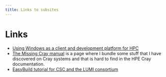 ```yaml
---
title: Links to subsites 
---
```


# Links

-   [Using Windows as a client and development platform for HPC](https://klust.github.io/windows-client-HPC)
-   [The Missing Cray manual](https://klust.github.io/cray-missing-manual/) is a page where I bundle 
    some stuff that I have discovered on Cray systems and that is hard to find 
    in the HPE Cray documentation.
-   [EasyBuild tutorial for CSC and the LUMI consortium](https://klust.github.io/easybuild-tutorial)
